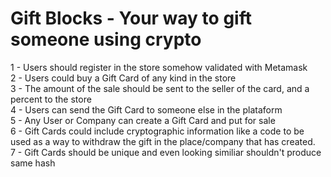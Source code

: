 # Gift Blocks - Your way to gift someone using crypto

1 - Users should register in the store somehow validated with Metamask <br>
2 - Users could buy a Gift Card of any kind in the store<br>
3 - The amount of the sale should be sent to the seller of the card, and a percent to the store<br>
4 - Users can send the Gift Card to someone else in the plataform<br>
5 - Any User or Company can create a Gift Card and put for sale<br>
6 - Gift Cards could include cryptographic information like a code to be used as a way to withdraw the gift in the place/company that has created.<br>
7 - Gift Cards should be unique and even looking similiar shouldn't produce same hash
